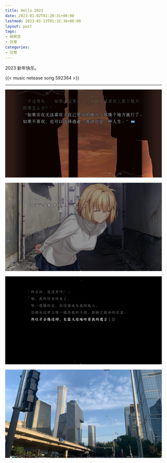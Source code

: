 ```yaml
---
title: Hello 2023
date: 2023-01-02T01:20:31+08:00
lastmod: 2023-01-13T01:32:36+08:00
layout: post
tags:
- 碎碎念
- 日常
categories:
- 日常
---
```


2023 新年快乐。

<!--more-->

{{< music netease song 592364 >}}

----

![](images/2.jpg)

![](images/1.jpg)

![](images/3.jpg)

![](images/4.jpg)
